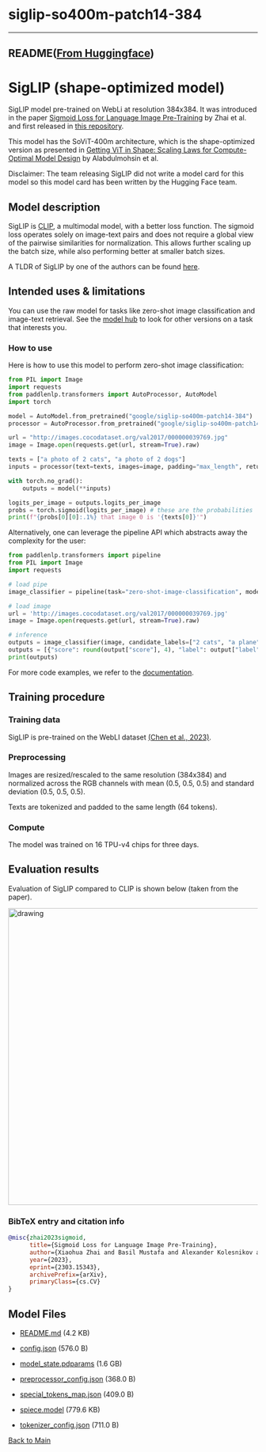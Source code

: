 
# siglip-so400m-patch14-384
---


## README([From Huggingface](https://huggingface.co/google/siglip-so400m-patch14-384))



# SigLIP (shape-optimized model) 

SigLIP model pre-trained on WebLi at resolution 384x384. It was introduced in the paper [Sigmoid Loss for Language Image Pre-Training](https://arxiv.org/abs/2303.15343) by Zhai et al. and first released in [this repository](https://github.com/google-research/big_vision).

This model has the SoViT-400m architecture, which is the shape-optimized version as presented in [Getting ViT in Shape: Scaling Laws for Compute-Optimal Model Design](https://arxiv.org/abs/2305.13035) by Alabdulmohsin et al.

Disclaimer: The team releasing SigLIP did not write a model card for this model so this model card has been written by the Hugging Face team.

## Model description

SigLIP is [CLIP](https://huggingface.co/docs/transformers/model_doc/clip), a multimodal model, with a better loss function. The sigmoid loss operates solely on image-text pairs and does not require a global view of the pairwise similarities for normalization. This allows further scaling up the batch size, while also performing better at smaller batch sizes.

A TLDR of SigLIP by one of the authors can be found [here](https://twitter.com/giffmana/status/1692641733459267713).

## Intended uses & limitations

You can use the raw model for tasks like zero-shot image classification and image-text retrieval. See the [model hub](https://huggingface.co/models?search=google/siglip) to look for
other versions on a task that interests you.

### How to use

Here is how to use this model to perform zero-shot image classification:

```python
from PIL import Image
import requests
from paddlenlp.transformers import AutoProcessor, AutoModel
import torch

model = AutoModel.from_pretrained("google/siglip-so400m-patch14-384")
processor = AutoProcessor.from_pretrained("google/siglip-so400m-patch14-384")

url = "http://images.cocodataset.org/val2017/000000039769.jpg"
image = Image.open(requests.get(url, stream=True).raw)

texts = ["a photo of 2 cats", "a photo of 2 dogs"]
inputs = processor(text=texts, images=image, padding="max_length", return_tensors="pt")

with torch.no_grad():
    outputs = model(**inputs)

logits_per_image = outputs.logits_per_image
probs = torch.sigmoid(logits_per_image) # these are the probabilities
print(f"{probs[0][0]:.1%} that image 0 is '{texts[0]}'")
```

Alternatively, one can leverage the pipeline API which abstracts away the complexity for the user:

```python
from paddlenlp.transformers import pipeline
from PIL import Image
import requests

# load pipe
image_classifier = pipeline(task="zero-shot-image-classification", model="google/siglip-so400m-patch14-384")

# load image
url = 'http://images.cocodataset.org/val2017/000000039769.jpg'
image = Image.open(requests.get(url, stream=True).raw)

# inference
outputs = image_classifier(image, candidate_labels=["2 cats", "a plane", "a remote"])
outputs = [{"score": round(output["score"], 4), "label": output["label"] } for output in outputs]
print(outputs)
```
For more code examples, we refer to the [documentation](https://huggingface.co/transformers/main/model_doc/siglip.html#).

## Training procedure

### Training data

SigLIP is pre-trained on the WebLI dataset [(Chen et al., 2023)](https://arxiv.org/abs/2209.06794).

### Preprocessing

Images are resized/rescaled to the same resolution (384x384) and normalized across the RGB channels with mean (0.5, 0.5, 0.5) and standard deviation (0.5, 0.5, 0.5).

Texts are tokenized and padded to the same length (64 tokens).

### Compute

The model was trained on 16 TPU-v4 chips for three days.

## Evaluation results

Evaluation of SigLIP compared to CLIP is shown below (taken from the paper).

<img src="https://huggingface.co/datasets/huggingface/documentation-images/resolve/main/transformers/model_doc/siglip_table.jpeg"
alt="drawing" width="600"/>

### BibTeX entry and citation info

```bibtex
@misc{zhai2023sigmoid,
      title={Sigmoid Loss for Language Image Pre-Training}, 
      author={Xiaohua Zhai and Basil Mustafa and Alexander Kolesnikov and Lucas Beyer},
      year={2023},
      eprint={2303.15343},
      archivePrefix={arXiv},
      primaryClass={cs.CV}
}
```



## Model Files

- [README.md](https://paddlenlp.bj.bcebos.com/models/community/google/siglip-so400m-patch14-384/README.md) (4.2 KB)

- [config.json](https://paddlenlp.bj.bcebos.com/models/community/google/siglip-so400m-patch14-384/config.json) (576.0 B)

- [model_state.pdparams](https://paddlenlp.bj.bcebos.com/models/community/google/siglip-so400m-patch14-384/model_state.pdparams) (1.6 GB)

- [preprocessor_config.json](https://paddlenlp.bj.bcebos.com/models/community/google/siglip-so400m-patch14-384/preprocessor_config.json) (368.0 B)

- [special_tokens_map.json](https://paddlenlp.bj.bcebos.com/models/community/google/siglip-so400m-patch14-384/special_tokens_map.json) (409.0 B)

- [spiece.model](https://paddlenlp.bj.bcebos.com/models/community/google/siglip-so400m-patch14-384/spiece.model) (779.6 KB)

- [tokenizer_config.json](https://paddlenlp.bj.bcebos.com/models/community/google/siglip-so400m-patch14-384/tokenizer_config.json) (711.0 B)


[Back to Main](../../)